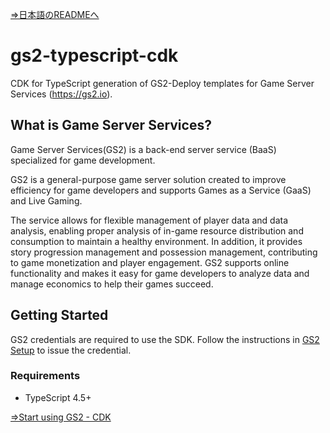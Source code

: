 [⇒日本語のREADMEへ](README.md)

# gs2-typescript-cdk

CDK for TypeScript generation of GS2-Deploy templates for Game Server Services (https://gs2.io).

## What is Game Server Services?

Game Server Services(GS2) is a back-end server service (BaaS) specialized for game development.

GS2 is a general-purpose game server solution created to improve efficiency for game developers and supports Games as a Service (GaaS) and Live Gaming.

The service allows for flexible management of player data and data analysis, enabling proper analysis of in-game resource distribution and consumption to maintain a healthy environment.
In addition, it provides story progression management and possession management, contributing to game monetization and player engagement.
GS2 supports online functionality and makes it easy for game developers to analyze data and manage economics to help their games succeed.

## Getting Started

GS2 credentials are required to use the SDK.
Follow the instructions in [GS2 Setup](https://docs.gs2.io/en/get_start/tutorial/setup_gs2/) to issue the credential.

### Requirements

- TypeScript 4.5+

[⇒Start using GS2 - CDK](https://docs.gs2.io/en/get_start/#cdk)
